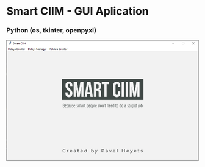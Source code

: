 # Smart CIIM - GUI Aplication 
### Python (os, tkinter, openpyxl)
![alt text](https://raw.githubusercontent.com/pawelgates/Smart-CIIM/main/project%20pics/smart-ciim-main.png)
